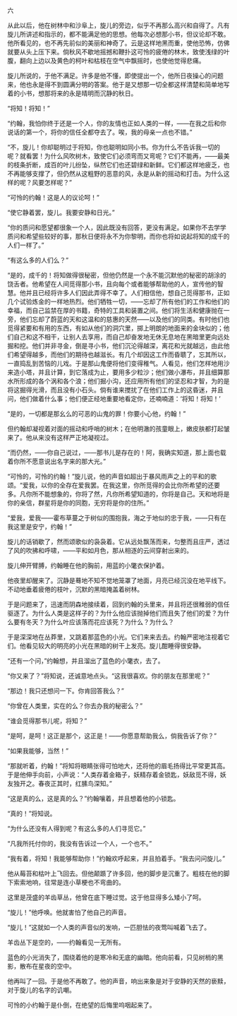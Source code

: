 六

  

从此以后，他在树林中和沙阜上，旋儿的旁边，似乎不再那么高兴和自得了。凡有旋儿所讲述和指示的，都不能满足他的思想。他每次必想那小书，但议论却不敢。他所看见的，也不再先前似的美丽和神奇了。云是这样地黑而重，使他恐怖，仿佛就要从头上压下来。倘秋风不歇地摇撼和鞭扑这可怜的疲倦的林木，致使浅绿的叶腹，翻向上边以及黄色的柯叶和枯枝在空气中飘摇时，也使他觉得悲痛。

旋儿所说的，于他不满足。许多是他不懂，即使提出一个，他所日夜操心的问题来，他也永是得不到圆满分明的答案。他于是又想那一切全都这样清楚和简单地写着的小书，想那将来的永是晴明而沉静的秋日。

“将知！将知！”

“约翰，我怕你终于还是一个人，你的友情也正如人类的一样，——在我之后和你说话的第一个，将你的信任全都夺去了。唉，我的母亲一点也不错。”

“不，旋儿！你却聪明过于将知，你也聪明如同小书。你为什么不告诉我一切的呢？就看罢！为什么风吹树木，致使它们必须弯而又弯呢？它们不能再，——最美的枝条折断，成百的叶儿纷坠，纵然它们也还碧绿和新鲜。它们都这样地疲乏，也不再能够支撑了，但仍然从这粗野的恶意的风，永是从新的摇动和打击。为什么这样的呢？风要怎样呢？”

“可怜的约翰！这是人的议论呵！”

“使它静着罢，旋儿。我要安静和日光。”

“你的质问和愿望都很象一个人，因此既没有回答，更没有满足。如果你不去学学质问和希望些较好的事，那秋日便将永不为你黎明，而你也将如说起将知的成千的人们一样了。”

“有这么多的人们么？”

“是的，成千的！将知做得很秘密，但他仍然是一个永不能沉默他的秘密的胡涂的饶舌者。他希望在人间觅得那小书，且向每个或者能够帮助他的人，宣传他的智慧。他并且已经将许多人们因此弄得不幸了。人们相信他，想自己觅得那书，正如几个试验炼金的一样地热烈。他们牺牲一切，——忘却了所有他们的工作和他们的幸福，而自己监禁在厚的书籍，奇特的工具和装置之间。他们将生活和健康抛在一旁，他们忘却了蔚蓝的天和这温和的慈惠的天然——以及他们的同类。有时他们也觅得紧要和有用的东西，有如从他们的洞穴里，掷上明朗的地面来的金块似的；他们自己和这不相干，让别人去享用，而自己却奋发地无休无息地在黑暗里更向远处掘和挖。他们并非寻金，倒是寻小书，他们沉沦得越深，离花和光就越远，由此他们希望得越多，而他们的期待也越滋长。有几个却因这工作而昏聩了，忘其所以，一直捣乱到苦恼的儿戏。于是那山鬼便将他们变得稚气。人看见，他们怎样地用沙来造小塔，并且计算，到它落成为止，要用多少粒沙；他们做小瀑布，并且细算那水所形成的各个涡和各个浪；他们掘小沟，还应用所有他们的坚忍和才智，为的是将这掘得光滑，而且没有小石头。倘有谁来搅扰了在他们工作上的这昏迷，并且问，他们做着什么事；他们便正经地重要地看定你，还喃喃道：‘将知！将知！’

“是的，一切都是那幺么的可恶的山鬼的罪！你要小心他，约翰！”

但约翰却凝视着对面的摇动和呼哨的树木；在他明澈的孩童眼上，嫩皮肤都打起皱来了。他从来没有这样严正地凝视过。

“而仍然，——你自己说过，——那书儿是存在的！阿，我确实知道，那上面也载着你所不愿意说出名字来的那大光。”

“可怜的，可怜的约翰！”旋儿说，他的声音如超出于暴风雨声之上的平和的歌颂。“爱我，以你的全存在爱我罢。在我这里，你所觅得的会比你所希望的还要多。凡你所不能想象的，你将了然，凡你所希望知道的，你将是自己。天和地将是你的亲信，群星将是你的同胞，无穷将是你的住所。”

“爱我，爱我——霍布草蔓之于树似的围抱我，海之于地似的忠于我，——只有在我这里是安宁，约翰！”

旋儿的话销歇了，然而颂歌似的袅袅着。它从远处飘荡而来，匀整而且庄严，透过了风的吹拂和呼啸，——平和如月色，那从相逐的云间穿射出来的。

旋儿伸开臂膊，约翰睡在他的胸前，用蓝的小氅衣保护着。

他夜里却醒来了。沉静是蓦地不知不觉地笼罩了地面，月亮已经沉没在地平线下。不动地垂着疲倦的枝叶，沉默的黑暗掩盖着树林。

于是问题来了，迅速而阴森地接续着，回到约翰的头里来，并且将还很稚弱的信任驱逐了。为什么人类是这样子的？为什么他应该抛掉他们而且失了他们的爱？为什么要有冬天？为什么叶应该落而花应该死？为什么？为什么？

于是深深地在丛莽里，又跳着那蓝色的小光。它们来来去去。约翰严密地注视着它们。他看见较大的明亮的小光在黑暗的树干上发亮。旋儿酣睡得很安静。

“还有一个问，”约翰想，并且溜出了蓝色的小氅衣，去了。

“你又来了？”将知说，还诚意地点头。“这我很喜欢。你的朋友在那里呢？”

“那边！我只还想问一下。你肯回答我么？”

“你曾在人类里，实在的么？你去办我的秘密么？”

“谁会觅得那书儿呢，将知？”

“是呵，是呵！这正是那个，这正是！——你愿意帮助我么，倘我告诉了你？”

“如果我能够，当然！”

“那就听着，约翰！”将知将眼睛张得可怕地大，还将他的眉毛扬得比平常更其高。于是他伸手向前，小声说：“人类存着金箱子，妖精存着金锁匙，妖敌觅不得，妖友独开之。春夜正其时，红膆鸟深知。”

“这是真的么，这是真的么？”约翰嚷着，并且想着他的小锁匙。

“真的！”将知说。

“为什么还没有人得到呢？有这么多的人们寻觅它。”

“凡我所托付你的，我没有告诉过一个人，一个也不。”

“我有着，将知！我能够帮助你！”约翰欢呼起来，并且拍着手。“我去问问旋儿。”

他从莓苔和枯叶上飞回去。但他颠踬了许多回，他的脚步是沉重了。粗枝在他的脚下索索地响，往常是连小草梗也不弯曲的。

这里是茂盛的羊齿草丛，他曾在底下睡过觉。这于他显得多么矮小了呵。

“旋儿！”他呼唤。他就害怕了他自己的声音。

“旋儿！”这就如一个人类的声音似的发响，一匹胆怯的夜莺叫喊着飞去了。

羊齿丛下是空的，——约翰看见一无所有。

蓝色的小光消失了，围绕着他的是寒冷和无底的幽暗。他向前看，只见树梢的黑影，散布在星夜的空中。

他再叫了一回。于是他不再敢了。他的声音，响出来象是对于安静的天然的亵黩，对于旋儿的名字的讥嘲。

可怜的小约翰于是仆倒，在绝望的后悔里呜咽起来了。